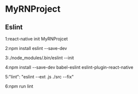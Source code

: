 # MyRNProject
## Eslint
1:react-native init MyRNProjcet

2:npm install eslint --save-dev

3:./node_modules/.bin/eslint --init

4:npm install --save-dev babel-eslint eslint-plugin-react-native

5:"lint": "eslint --ext .js ./src --fix"

6:npm run lint